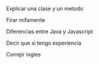 Explicar una clase y un metodo 

Firar mifamente

Diferencias entre Java y Javascript

Decir que si tengo experiencia 

Correjir ingles 
